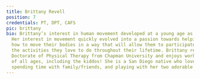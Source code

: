 ```yaml
---
title: Brittany Revell
position: 7
credentials: PT, DPT, CAFS
pic: brittany
bio: Brittany’s interest in human movement developed at a young age as a dancer/gymnast/cheerleader.
  Her interest in movement quickly evolved into a passion towards helping others learn
  how to move their bodies in a way that will allow them to participate and enjoy
  the activities they love to do throughout their lifetime. Brittany received her
  Doctorate of Physical Therapy from Chapman University and enjoys working with patients
  of all ages, including the kiddos! She is a San Diego native who loves dancing,
  spending time with family/friends, and playing with her two adorable dogs.
---
```


